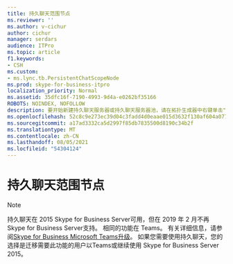 ```yaml
---
title: 持久聊天范围节点
ms.reviewer: ''
ms.author: v-cichur
author: cichur
manager: serdars
audience: ITPro
ms.topic: article
f1.keywords:
- CSH
ms.custom:
- ms.lync.tb.PersistentChatScopeNode
ms.prod: skype-for-business-itpro
localization_priority: Normal
ms.assetid: 35dfc16f-7190-4993-9d4a-e0262bf35166
ROBOTS: NOINDEX, NOFOLLOW
description: 要开始新建持久聊天服务器或持久聊天服务器池，请在拓扑生成器中右键单击"持久聊天池"，然后选择"新建持久聊天池"
ms.openlocfilehash: 52c8c9e273ec39d04c3fadd4d0eaae015d3632f130af604a077c19acbce58de3
ms.sourcegitcommit: a17ad3332ca5d2997f85db7835500d8190c34b2f
ms.translationtype: MT
ms.contentlocale: zh-CN
ms.lasthandoff: 08/05/2021
ms.locfileid: "54304124"
---
```

# <a name="persistent-chat-scope-node"></a>持久聊天范围节点

> [!NOTE] 
> 持久聊天在 2015 Skype for Business Server可用，但在 2019 年 2 月不再Skype for Business Server支持。 相同的功能在 Teams。 有关详细信息，请参阅[Skype for Business Microsoft Teams升级](/MicrosoftTeams/upgrade-start-here)。 如果您需要使用持久聊天，您的选择是迁移需要此功能的用户以Teams或继续使用 Skype for Business Server 2015。